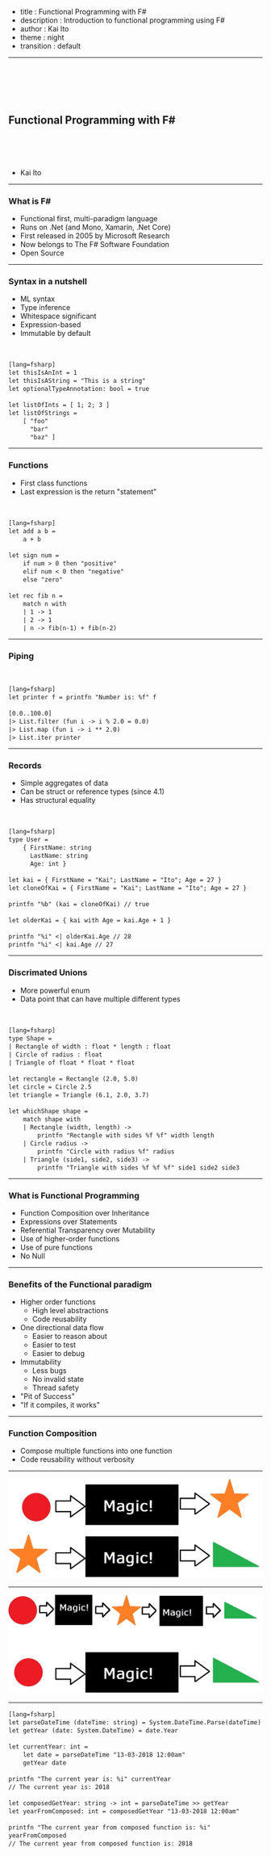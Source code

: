 - title : Functional Programming with F#
- description : Introduction to functional programming using F#
- author : Kai Ito
- theme : night
- transition : default

***

<br /><br /><br /><br />

## Functional Programming with F#

<br /><br /><br />

* Kai Ito

***

### What is F#

* Functional first, multi-paradigm language
* Runs on .Net (and Mono, Xamarin, .Net Core)
* First released in 2005 by Microsoft Research
* Now belongs to The F# Software Foundation
* Open Source

---

### Syntax in a nutshell

* ML syntax
* Type inference
* Whitespace significant
* Expression-based
* Immutable by default

<br />

    [lang=fsharp]
    let thisIsAnInt = 1
    let thisIsAString = "This is a string"
    let optionalTypeAnnotation: bool = true

    let listOfInts = [ 1; 2; 3 ]
    let listOfStrings =
        [ "foo"
          "bar"
          "baz" ]

---

### Functions

* First class functions
* Last expression is the return "statement"

<br />

    [lang=fsharp]
    let add a b =
        a + b

    let sign num =
        if num > 0 then "positive"
        elif num < 0 then "negative"
        else "zero"

    let rec fib n =
        match n with
        | 1 -> 1
        | 2 -> 1
        | n -> fib(n-1) + fib(n-2)

---

### Piping

<br />

    [lang=fsharp]
    let printer f = printfn "Number is: %f" f

    [0.0..100.0]
    |> List.filter (fun i -> i % 2.0 = 0.0)
    |> List.map (fun i -> i ** 2.0)
    |> List.iter printer

---

### Records

* Simple aggregates of data
* Can be struct or reference types (since 4.1)
* Has structural equality

<br />

    [lang=fsharp]
    type User =
        { FirstName: string
          LastName: string
          Age: int }

    let kai = { FirstName = "Kai"; LastName = "Ito"; Age = 27 }
    let cloneOfKai = { FirstName = "Kai"; LastName = "Ito"; Age = 27 }

    printfn "%b" (kai = cloneOfKai) // true

    let olderKai = { kai with Age = kai.Age + 1 }

    printfn "%i" <| olderKai.Age // 28
    printfn "%i" <| kai.Age // 27

---

### Discrimated Unions

* More powerful enum
* Data point that can have multiple different types

<br />

    [lang=fsharp]
    type Shape =
    | Rectangle of width : float * length : float
    | Circle of radius : float
    | Triangle of float * float * float

    let rectangle = Rectangle (2.0, 5.0)
    let circle = Circle 2.5
    let triangle = Triangle (6.1, 2.0, 3.7)

    let whichShape shape =
        match shape with
        | Rectangle (width, length) ->
            printfn "Rectangle with sides %f %f" width length
        | Circle radius ->
            printfn "Circle with radius %f" radius
        | Triangle (side1, side2, side3) ->
            printfn "Triangle with sides %f %f %f" side1 side2 side3

***

### What is Functional Programming

* Function Composition over Inheritance
* Expressions over Statements
* Referential Transparency over Mutability
* Use of higher-order functions
* Use of pure functions
* No Null

---

### Benefits of the Functional paradigm

* Higher order functions
  * High level abstractions
  * Code reusability
* One directional data flow
  * Easier to reason about
  * Easier to test
  * Easier to debug
* Immutability
  * Less bugs
  * No invalid state
  * Thread safety
* "Pit of Success"
* "If it compiles, it works"

***

### Function Composition
* Compose multiple functions into one function
* Code reusability without verbosity

---

<img src="images/TwoSeparateFunctions.jpg" />

---

<img src="images/ComposedFunction.jpg" />

---

    [lang=fsharp]
    let parseDateTime (dateTime: string) = System.DateTime.Parse(dateTime)
    let getYear (date: System.DateTime) = date.Year

    let currentYear: int =
        let date = parseDateTime "13-03-2018 12:00am"
        getYear date

    printfn "The current year is: %i" currentYear
    // The current year is: 2018

    let composedGetYear: string -> int = parseDateTime >> getYear
    let yearFromComposed: int = composedGetYear "13-03-2018 12:00am"

    printfn "The current year from composed function is: %i" yearFromComposed
    // The current year from composed function is: 2018

